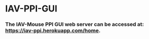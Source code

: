 # IAV-PPI-GUI

### The IAV-Mouse PPI GUI web server can be accessed at: https://iav-ppi.herokuapp.com/home.

